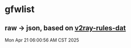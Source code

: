 # gfwlist
## raw -> json, based on [v2ray-rules-dat](https://github.com/Loyalsoldier/v2ray-rules-dat)
Mon Apr 21 06:00:56 AM CST 2025


